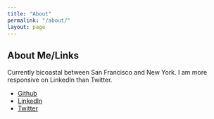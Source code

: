 ```yaml
---
title: "About"
permalink: "/about/"
layout: page
---
```


## About Me/Links

Currently bicoastal between San Francisco and New York. I am more responsive on LinkedIn than Twitter.

- [Github](https://github.com/sumerjoshi)
- [LinkedIn](https://www.linkedin.com/in/sumer-joshi-74388916/)
- [Twitter](https://x.com/sumersjoshi)